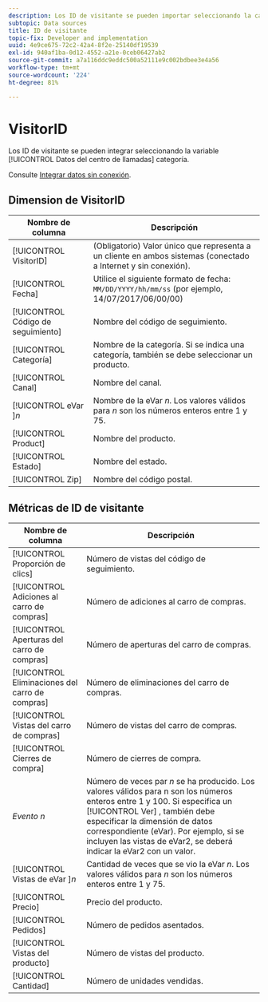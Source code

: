 ```yaml
---
description: Los ID de visitante se pueden importar seleccionando la categoría Genéricas (ID de transacción).
subtopic: Data sources
title: ID de visitante
topic-fix: Developer and implementation
uuid: 4e9ce675-72c2-42a4-8f2e-25140df19539
exl-id: 940af1ba-0d12-4552-a21e-0ceb06427ab2
source-git-commit: a7a116ddc9eddc500a52111e9c002bdbee3e4a56
workflow-type: tm+mt
source-wordcount: '224'
ht-degree: 81%

---
```


# VisitorID

Los ID de visitante se pueden integrar seleccionando la variable [!UICONTROL Datos del centro de llamadas] categoría.

Consulte [Integrar datos sin conexión](/help/import/c-data-sources/datasrc-integrating-offline-data.md).

## Dimension de VisitorID

| Nombre de columna | Descripción |
|--- |--- |
| [!UICONTROL VisitorID] | (Obligatorio) Valor único que representa a un cliente en ambos sistemas (conectado a Internet y sin conexión). |
| [!UICONTROL Fecha] | Utilice el siguiente formato de fecha: `MM/DD/YYYY/hh/mm/ss` (por ejemplo, 14/07/2017/06/00/00) |
| [!UICONTROL Código de seguimiento] | Nombre del código de seguimiento. |
| [!UICONTROL Categoría] | Nombre de la categoría. Si se indica una categoría, también se debe seleccionar un producto. |
| [!UICONTROL Canal] | Nombre del canal. |
| [!UICONTROL eVar ]*n* | Nombre de la eVar *n*. Los valores válidos para *n* son los números enteros entre 1 y 75. |
| [!UICONTROL Product] | Nombre del producto. |
| [!UICONTROL Estado] | Nombre del estado. |
| [!UICONTROL Zip] | Nombre del código postal. |

## Métricas de ID de visitante

| Nombre de columna | Descripción |
| --- | --- |
| [!UICONTROL Proporción de clics] | Número de vistas del código de seguimiento. |
| [!UICONTROL Adiciones al carro de compras] | Número de adiciones al carro de compras. |
| [!UICONTROL Aperturas del carro de compras] | Número de aperturas del carro de compras. |
| [!UICONTROL Eliminaciones del carro de compras] | Número de eliminaciones del carro de compras. |
| [!UICONTROL Vistas del carro de compras] | Número de vistas del carro de compras. |
| [!UICONTROL Cierres de compra] | Número de cierres de compra. |
| *Evento n* | Número de veces par *n* se ha producido. Los valores válidos para n son los números enteros entre 1 y 100.  Si especifica un [!UICONTROL Ver] , también debe especificar la dimensión de datos correspondiente (eVar). Por ejemplo, si se incluyen las vistas de eVar2, se deberá indicar la eVar2 con un valor. |
| [!UICONTROL Vistas de eVar ]*n* | Cantidad de veces que se vio la eVar *n*. Los valores válidos para *n* son los números enteros entre 1 y 75. |
| [!UICONTROL Precio] | Precio del producto. |
| [!UICONTROL Pedidos] | Número de pedidos asentados. |
| [!UICONTROL Vistas del producto] | Número de vistas del producto. |
| [!UICONTROL Cantidad] | Número de unidades vendidas. |

